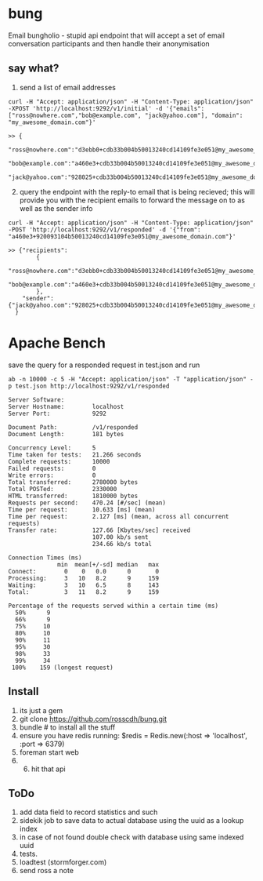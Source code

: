 bung
====

Email bungholio - stupid api endpoint that will accept a set of email conversation participants and then handle their anonymisation

say what?
---------

1. send a list of email addresses

```
curl -H "Accept: application/json" -H "Content-Type: application/json" -XPOST 'http://localhost:9292/v1/initial' -d '{"emails": ["ross@nowhere.com","bob@example.com", "jack@yahoo.com"], "domain": "my_awesome_domain.com"}'

>> {
    "ross@nowhere.com":"d3ebb0+cdb33b004b50013240cd14109fe3e051@my_awesome_domain.com",
    "bob@example.com":"a460e3+cdb33b004b50013240cd14109fe3e051@my_awesome_domain.com",
    "jack@yahoo.com":"928025+cdb33b004b50013240cd14109fe3e051@my_awesome_domain.com"}
```

2. query the endpoint with the reply-to email that is being recieved; this will provide you with the recipient emails to forward the message on to as well as the sender info

```
curl -H "Accept: application/json" -H "Content-Type: application/json" -POST 'http://localhost:9292/v1/responded' -d '{"from": "a460e3+920093104b50013240cd14109fe3e051@my_awesome_domain.com"}'

>> {"recipients":
        {
          "ross@nowhere.com":"d3ebb0+cdb33b004b50013240cd14109fe3e051@my_awesome_domain.com",
          "bob@example.com":"a460e3+cdb33b004b50013240cd14109fe3e051@my_awesome_domain.com"
        },
    "sender": {"jack@yahoo.com":"928025+cdb33b004b50013240cd14109fe3e051@my_awesome_domain.com"}
  }
```



Apache Bench
=====

save the query for a responded request in test.json and run

```
ab -n 10000 -c 5 -H "Accept: application/json" -T "application/json" -p test.json http://localhost:9292/v1/responded

Server Software:
Server Hostname:        localhost
Server Port:            9292

Document Path:          /v1/responded
Document Length:        181 bytes

Concurrency Level:      5
Time taken for tests:   21.266 seconds
Complete requests:      10000
Failed requests:        0
Write errors:           0
Total transferred:      2780000 bytes
Total POSTed:           2330000
HTML transferred:       1810000 bytes
Requests per second:    470.24 [#/sec] (mean)
Time per request:       10.633 [ms] (mean)
Time per request:       2.127 [ms] (mean, across all concurrent requests)
Transfer rate:          127.66 [Kbytes/sec] received
                        107.00 kb/s sent
                        234.66 kb/s total

Connection Times (ms)
              min  mean[+/-sd] median   max
Connect:        0    0   0.0      0       0
Processing:     3   10   8.2      9     159
Waiting:        3   10   6.5      8     143
Total:          3   11   8.2      9     159

Percentage of the requests served within a certain time (ms)
  50%      9
  66%      9
  75%     10
  80%     10
  90%     11
  95%     30
  98%     33
  99%     34
 100%    159 (longest request)
```

Install
-------

1. its just a gem
2. git clone https://github.com/rosscdh/bung.git
3. bundle # to install all the stuff
4. ensure you have redis running: $redis = Redis.new(:host => 'localhost', :port => 6379)
5. foreman start web
6. 6. hit that api

ToDo
----

1. add data field to record statistics and such
2. sidekik job to save data to actual database using the uuid as a lookup index
3. in case of not found double check with database using same indexed uuid
4. tests.
5. loadtest (stormforger.com)
6. send ross a note

